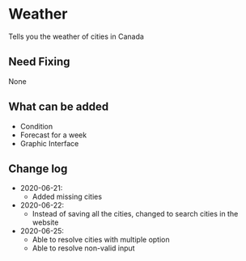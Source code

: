 # Weather
 Tells you the weather of cities in Canada

<h2>Need Fixing</h2> 
<p>None</p>

<h2>What can be added</h2>
<ul>
 <li>Condition</li>
 <li>Forecast for a week</li>
 <li>Graphic Interface</li>
</ul>

<h2>Change log</h2>
<ul>
 <li>2020-06-21: 
  <ul>
   <li>Added missing cities</li>
  </ul>
 </li>
 <li>2020-06-22: 
  <ul>
   <li>Instead of saving all the cities, changed to search cities in the website</li>
  </ul>
 </li>
 <li>2020-06-25:
  <ul>
   <li>Able to resolve cities with multiple option</li> 
    <li>Able to resolve non-valid input</li>
   </ul>
  </li>
</ul>

